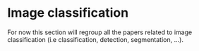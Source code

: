 # Image classification

For now this section will regroup all the papers related to image classification (i.e classification, detection, segmentation, ...).